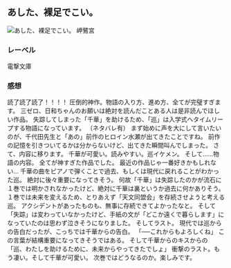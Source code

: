 ## あした、裸足でこい。
![あした、裸足でこい。](https://imgur.com/QYrb8ns.png)
岬鷺宮
### レーベル
電撃文庫
### 感想
読了読了読了！！！！
圧倒的神作。物語の入り方、進め方、全てが完璧すぎます。
三ゼロ、日和ちゃんのお願いは絶対を読んだことある人は是非読んでほしい作品。
失踪してしまった「千華」を助けるため、「巡」は入学式へタイムリープする物語になっています。
（ネタバレ有）
まず始めに声を大にして言いたいのが、千代田先生と「あの」前作のヒロイン水瀬が出てきたことですね。
前作の記憶を引きついてるかは分からないけど、出てきた瞬間叫んでしまった。
さて、内容に移ります。
千華が可愛い。読みやすい。巡イケメン。
そして……物語の内容。
全てが神すぎた作品でした。
最近の作品じゃ一番好きかもしれない…
千華の曲をピアノで弾くことで過去、もしくは現代に戻れることがわかった巡。
絶対に後々重要になってきそう。
何故「千華」は失踪したのかが流石に１巻では明かされなかったけど、絶対に千華は裏というか過去に何かありそう。
１巻では未来を変えるため、とりあえず「天文同盟会」を存続させようと考える巡。
アクシデントがあったものも、無事に存続できてよかったなと。
そして「失踪」は変わっていなかったけど、手紙の文が「どこか遠くで暮らします」になっていたのは思わず泣きそうになりました。
そしてラスト。
現代では巡からの告白だったが、こっちでは千華からの告白。
「──これからもよろしくね」
この言葉が結構重要になってきそうではある。
そして千華からのキスからの
「巡、わたしを助けるために、未来からやってきたでしょ」
衝撃のラスト。もう凄い。そして千華が可愛い。
次巻ではどうなるのか。楽しみです。